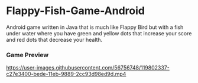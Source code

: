 # Flappy-Fish-Game-Android
Android game written in Java that is much like Flappy Bird but with a fish under water where you have green and yellow dots that increase your score and red dots that decrease your health.


### Game Preview


https://user-images.githubusercontent.com/56756748/119802337-c27e3400-bede-11eb-9889-2cc93d98ed9d.mp4

